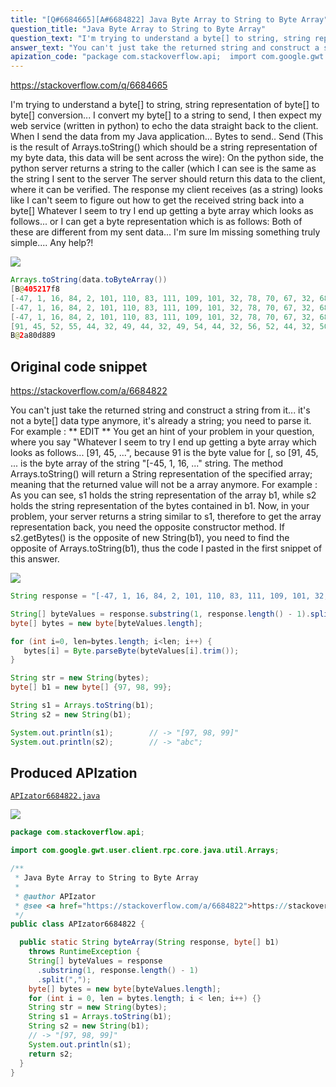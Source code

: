 ```yaml
---
title: "[Q#6684665][A#6684822] Java Byte Array to String to Byte Array"
question_title: "Java Byte Array to String to Byte Array"
question_text: "I'm trying to understand a byte[] to string, string representation of byte[] to byte[] conversion... I convert my byte[] to a string to send, I then expect my web service (written in python) to echo the data straight back to the client. When I send the data from my Java application... Bytes to send.. Send (This is the result of Arrays.toString() which should be a string representation of my byte data, this data will be sent across the wire): On the python side, the python server returns a string to the caller (which I can see is the same as the string I sent to the server The server should return this data to the client, where it can be verified. The response my client receives (as a string) looks like I can't seem to figure out how to get the received string back into a  byte[] Whatever I seem to try I end up getting a byte array which looks as follows... or I can get a byte representation which is as follows: Both of these are different from my sent data... I'm sure Im missing something truly simple.... Any help?!"
answer_text: "You can't just take the returned string and construct a string from it... it's not a byte[] data type anymore, it's already a string; you need to parse it. For example : ** EDIT ** You get an hint of your problem in your question, where you say \"Whatever I seem to try I end up getting a byte array which looks as follows... [91, 45, ...\", because 91 is the byte value for [, so [91, 45, ... is the byte array of the string \"[-45, 1, 16, ...\" string. The method Arrays.toString() will return a String representation of the specified array; meaning that the returned value will not be a array anymore. For example : As you can see, s1 holds the string representation of the array b1, while s2 holds the string representation of the bytes contained in b1. Now, in your problem, your server returns a string similar to s1, therefore to get the array representation back, you need the opposite constructor method. If s2.getBytes() is the opposite of new String(b1), you need to find the opposite of Arrays.toString(b1), thus the code I pasted in the first snippet of this answer."
apization_code: "package com.stackoverflow.api;  import com.google.gwt.user.client.rpc.core.java.util.Arrays;  /**  * Java Byte Array to String to Byte Array  *  * @author APIzator  * @see <a href=\"https://stackoverflow.com/a/6684822\">https://stackoverflow.com/a/6684822</a>  */ public class APIzator6684822 {    public static String byteArray(String response, byte[] b1)     throws RuntimeException {     String[] byteValues = response       .substring(1, response.length() - 1)       .split(\",\");     byte[] bytes = new byte[byteValues.length];     for (int i = 0, len = bytes.length; i < len; i++) {}     String str = new String(bytes);     String s1 = Arrays.toString(b1);     String s2 = new String(b1);     // -> \"[97, 98, 99]\"     System.out.println(s1);     return s2;   } }"
---
```


https://stackoverflow.com/q/6684665

I&#x27;m trying to understand a byte[] to string, string representation of byte[] to byte[] conversion... I convert my byte[] to a string to send, I then expect my web service (written in python) to echo the data straight back to the client.
When I send the data from my Java application...
Bytes to send..
Send (This is the result of Arrays.toString() which should be a string representation of my byte data, this data will be sent across the wire):
On the python side, the python server returns a string to the caller (which I can see is the same as the string I sent to the server
The server should return this data to the client, where it can be verified.
The response my client receives (as a string) looks like
I can&#x27;t seem to figure out how to get the received string back into a 
byte[]
Whatever I seem to try I end up getting a byte array which looks as follows...
or I can get a byte representation which is as follows:
Both of these are different from my sent data... I&#x27;m sure Im missing something truly simple....
Any help?!


<div class="code-logo"><img src="/stackoverflow.png" /></div>

```java
Arrays.toString(data.toByteArray())
[B@405217f8
[-47, 1, 16, 84, 2, 101, 110, 83, 111, 109, 101, 32, 78, 70, 67, 32, 68, 97, 116, 97]
[-47, 1, 16, 84, 2, 101, 110, 83, 111, 109, 101, 32, 78, 70, 67, 32, 68, 97, 116, 97]
[-47, 1, 16, 84, 2, 101, 110, 83, 111, 109, 101, 32, 78, 70, 67, 32, 68, 97, 116, 97]
[91, 45, 52, 55, 44, 32, 49, 44, 32, 49, 54, 44, 32, 56, 52, 44, 32, 50, 44, 32, 49, 48, 49, 44, 32, 49, 49, 48, 44, 32, 56, 51, 44, 32, 49, 49, 49, 44, 32, 49, 48, 57, 44, 32, 49, 48, 49, 44, 32, 51, 50, 44, 32, 55, 56, 44, 32, 55, 48, 44, 32, 54, 55, 44, 32, 51, 50, 44, 32, 54, 56, 44, 32, 57, 55, 44, 32, 49, 49, 54, 44, 32, 57, 55, 93]
B@2a80d889
```


## Original code snippet

https://stackoverflow.com/a/6684822

You can&#x27;t just take the returned string and construct a string from it... it&#x27;s not a byte[] data type anymore, it&#x27;s already a string; you need to parse it. For example :
** EDIT **
You get an hint of your problem in your question, where you say &quot;Whatever I seem to try I end up getting a byte array which looks as follows... [91, 45, ...&quot;, because 91 is the byte value for [, so [91, 45, ... is the byte array of the string &quot;[-45, 1, 16, ...&quot; string.
The method Arrays.toString() will return a String representation of the specified array; meaning that the returned value will not be a array anymore. For example :
As you can see, s1 holds the string representation of the array b1, while s2 holds the string representation of the bytes contained in b1.
Now, in your problem, your server returns a string similar to s1, therefore to get the array representation back, you need the opposite constructor method. If s2.getBytes() is the opposite of new String(b1), you need to find the opposite of Arrays.toString(b1), thus the code I pasted in the first snippet of this answer.

<div class="code-logo"><img src="/stackoverflow.png" /></div>

```java
String response = "[-47, 1, 16, 84, 2, 101, 110, 83, 111, 109, 101, 32, 78, 70, 67, 32, 68, 97, 116, 97]";      // response from the Python script

String[] byteValues = response.substring(1, response.length() - 1).split(",");
byte[] bytes = new byte[byteValues.length];

for (int i=0, len=bytes.length; i<len; i++) {
   bytes[i] = Byte.parseByte(byteValues[i].trim());     
}

String str = new String(bytes);
byte[] b1 = new byte[] {97, 98, 99};

String s1 = Arrays.toString(b1);
String s2 = new String(b1);

System.out.println(s1);        // -> "[97, 98, 99]"
System.out.println(s2);        // -> "abc";
```

## Produced APIzation

[`APIzator6684822.java`](https://github.com/pasqualesalza/apization-temp-data/raw/master/search/APIzator6684822.java)

<div class="code-logo"><img src="/apizator.png" /></div>

```java
package com.stackoverflow.api;

import com.google.gwt.user.client.rpc.core.java.util.Arrays;

/**
 * Java Byte Array to String to Byte Array
 *
 * @author APIzator
 * @see <a href="https://stackoverflow.com/a/6684822">https://stackoverflow.com/a/6684822</a>
 */
public class APIzator6684822 {

  public static String byteArray(String response, byte[] b1)
    throws RuntimeException {
    String[] byteValues = response
      .substring(1, response.length() - 1)
      .split(",");
    byte[] bytes = new byte[byteValues.length];
    for (int i = 0, len = bytes.length; i < len; i++) {}
    String str = new String(bytes);
    String s1 = Arrays.toString(b1);
    String s2 = new String(b1);
    // -> "[97, 98, 99]"
    System.out.println(s1);
    return s2;
  }
}

```